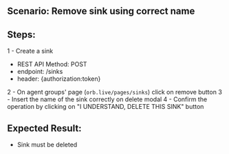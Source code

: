 ## Scenario: Remove sink using correct name 
## Steps:
1 - Create a sink

- REST API Method: POST
- endpoint: /sinks
- header: {authorization:token}

2 - On agent groups' page (`orb.live/pages/sinks`) click on remove button
3 - Insert the name of the sink correctly on delete modal
4 - Confirm the operation by clicking on "I UNDERSTAND, DELETE THIS SINK" button

## Expected Result:
- Sink must be deleted 

